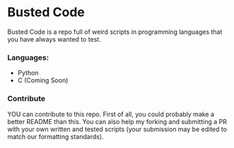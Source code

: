 # Busted Code
Busted Code is a repo full of weird scripts in programming languages that you have always wanted to test.

### Languages:
* Python
* C (Coming Soon)

### Contribute
YOU can contribute to this repo. First of all, you could probably make a better README than this. You can also help my forking and submitting a PR with your own written and tested scripts (your submission may be edited to match our formatting standards).
